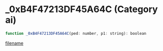# _0xB4F47213DF45A64C (Category ai)

```js
function _0xB4F47213DF45A64C(ped: number, p1: string): boolean
```

[filename](_0xB4F47213DF45A64C_m.md ':include')